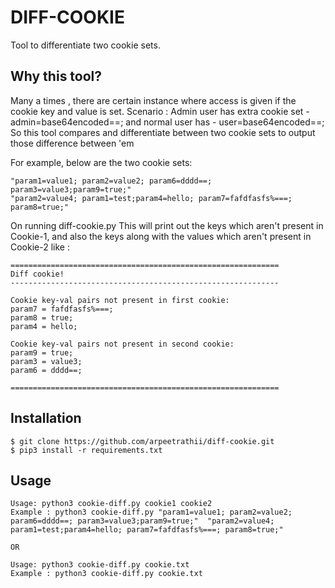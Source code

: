 # DIFF-COOKIE
Tool to differentiate two cookie sets.

## Why this tool? 
Many a times , there are certain instance where access is given if the cookie key and value is set. Scenario : Admin user has extra cookie set - admin=base64encoded==; and normal user has - user=base64encoded==;
So this tool compares and differentiate between two cookie sets to output those difference between 'em

For example, below are the two cookie sets:

```
"param1=value1; param2=value2; param6=dddd==; param3=value3;param9=true;" 
"param2=value4; param1=test;param4=hello; param7=fafdfasfs%===; param8=true;"
```
On running diff-cookie.py
This will print out the keys which aren't present in Cookie-1, and also the keys along with the values which aren't present in Cookie-2 like :
```
============================================================
Diff cookie!
------------------------------------------------------------

Cookie key-val pairs not present in first cookie: 
param7 = fafdfasfs%===;
param8 = true;
param4 = hello;

Cookie key-val pairs not present in second cookie: 
param9 = true; 
param3 = value3; 
param6 = dddd==; 

============================================================
```
## Installation
```
$ git clone https://github.com/arpeetrathii/diff-cookie.git
$ pip3 install -r requirements.txt

```

## Usage 
```
Usage: python3 cookie-diff.py cookie1 cookie2
Example : python3 cookie-diff.py "param1=value1; param2=value2; param6=dddd==; param3=value3;param9=true;"  "param2=value4; param1=test;param4=hello; param7=fafdfasfs%===; param8=true;"

OR

Usage: python3 cookie-diff.py cookie.txt
Example : python3 cookie-diff.py cookie.txt
```
